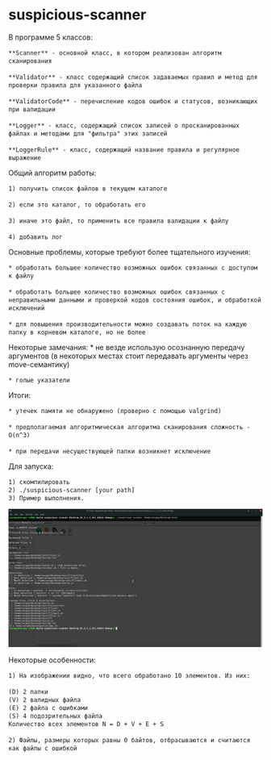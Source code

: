 # suspicious-scanner

В программе 5 классов:

    **Scanner** - основной класс, в котором реализован алгоритм сканирования
	
    **Validator** - класс содержащий список задаваемых правил и метод для проверки правила для указанного файла
	
    **ValidatorCode** - перечисление кодов ошибок и статусов, возникающих при валидации
	
    **Logger** - класс, содержащий список записей о просканированных файлах и методами для "фильтра" этих записей
	
    **LoggerRule** - класс, содержащий название правила и регулярное выражение

Общий алгоритм работы:

    1) получить список файлов в текущем каталоге
	
    2) если это каталог, то обработать его
	
    3) иначе это файл, то применить все правила валидации к файлу
	
    4) добавить лог

Основные проблемы, которые требуют более тщательного изучения:

    * обработать большее количество возможных ошибок связанных с доступом к файлу
	
    * обработать большее количество возможных ошибок связанных с неправильными данными и проверкой кодов состояния ошибок, и обработкой исключений
	
    * для повышения производительности можно создавать поток на каждую папку в корневом каталоге, но не более
	
Некоторые замечания:
	* не везде использую осознанную передачу аргументов (в некоторых местах стоит передавать аргументы через move-семантику)
	
	* голые указатели

Итоги:

    * утечек памяти не обнаружено (проверно с помощью valgrind)
	
    * предполагаемая алгоритмическая алгоритма сканирования сложность - O(n^3)
	
    * при передачи несуществующей папки возникнет исключение

Для запуска:

    1) скомпилировать
    2) ./suspicious-scanner [your path]
    3) Пример выполнения.

![Example](/example.png)

Некоторые особенности:

    1) На изображении видно, что всего обработано 10 элементов. Из них:

    (D) 2 папки
    (V) 2 валидных файла
    (E) 2 файла с ошибками
    (S) 4 подозрительных файла
    Количество всех элементов N = D + V + E + S

    2) Файлы, размеры которых равны 0 байтов, отбрасываются и считаются как файлы с ошибкой
